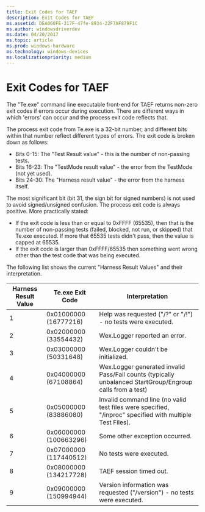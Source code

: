 ```yaml
---
title: Exit Codes for TAEF
description: Exit Codes for TAEF
ms.assetid: DEA060FE-317F-47fe-8934-22F7AF879F1C
ms.author: windowsdriverdev
ms.date: 04/20/2017
ms.topic: article
ms.prod: windows-hardware
ms.technology: windows-devices
ms.localizationpriority: medium
---
```


# Exit Codes for TAEF


The "Te.exe" command line executable front-end for TAEF returns non-zero exit codes if errors occur during execution. There are different ways in which 'errors' can occur and the process exit code reflects that.

The process exit code from Te.exe is a 32-bit number, and different bits within that number reflect different types of errors. The exit code is broken down as follows:

-   Bits 0-15: The "Test Result value" - this is the number of non-passing tests.
-   Bits 16-23: The "TestMode result value" - the error from the TestMode (not yet used).
-   Bits 24-30: The "Harness result value" - the error from the harness itself.

The most significant bit (bit 31, the sign bit for signed numbers) is not used to avoid signed/unsigned confusion. The process exit code is always positive. More practically stated:

-   If the exit code is less than or equal to 0xFFFF (65535), then that is the number of non-passing tests (failed, blocked, not run, or skipped) that Te.exe executed. If more that 65535 tests didn't pass, then the value is capped at 65535.
-   If the exit code is larger than 0xFFFF/65535 then something went wrong other than the test code that was being executed.

The following list shows the current "Harness Result Values" and their interpretation.

| Harness Result Value | Te.exe Exit Code       | Interpretation                                                                                            |
|----------------------|------------------------|-----------------------------------------------------------------------------------------------------------|
| 1                    | 0x01000000 (16777216)  | Help was requested ("/?" or "/!") - no tests were executed.                                               |
| 2                    | 0x02000000 (33554432)  | Wex.Logger reported an error.                                                                             |
| 3                    | 0x03000000 (50331648)  | Wex.Logger couldn't be initialized.                                                                       |
| 4                    | 0x04000000 (67108864)  | Wex.Logger generated invalid Pass/Fail counts (typically unbalanced StartGroup/Engroup calls from a test) |
| 5                    | 0x05000000 (83886080)  | Invalid command line (no valid test files were specified, "/inproc" specified with multiple Test Files).  |
| 6                    | 0x06000000 (100663296) | Some other exception occurred.                                                                            |
| 7                    | 0x07000000 (117440512) | No tests were executed.                                                                                   |
| 8                    | 0x08000000 (134217728) | TAEF session timed out.                                                                                   |
| 9                    | 0x09000000 (150994944) | Version information was requested ("/version") - no tests were executed.                                  |

 

 

 





